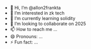 - 👋 Hi, I’m @allon2frankta
- 👀 I’m interested in zk tech
- 🌱 I’m currently learning solidity
- 💞️ I’m looking to collaborate on 2025
- 📫 How to reach me ...
- 😄 Pronouns: ...
- ⚡ Fun fact: ...

<!---
allon2frankta/allon2frankta is a ✨ special ✨ repository because its `README.md` (this file) appears on your GitHub profile.
You can click the Preview link to take a look at your changes.
--->
